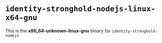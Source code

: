 # `identity-stronghold-nodejs-linux-x64-gnu`

This is the **x86_64-unknown-linux-gnu** binary for `identity-stronghold-nodejs`
